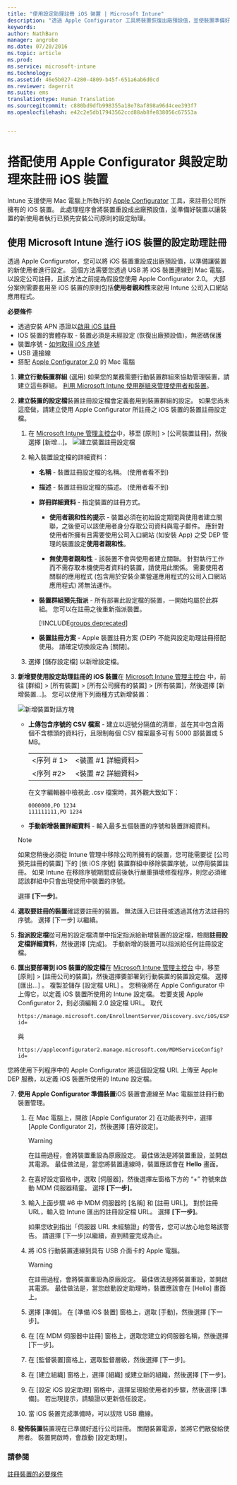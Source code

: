 ```yaml
---
title: "使用設定助理註冊 iOS 裝置 | Microsoft Intune"
description: "透過 Apple Configurator 工具將裝置恢復出廠預設值，並使裝置準備好執行設定助理，來註冊公司擁有的 iOS 裝置。"
keywords: 
author: NathBarn
manager: angrobe
ms.date: 07/20/2016
ms.topic: article
ms.prod: 
ms.service: microsoft-intune
ms.technology: 
ms.assetid: 46e5b027-4280-4809-b45f-651a6ab6d0cd
ms.reviewer: dagerrit
ms.suite: ems
translationtype: Human Translation
ms.sourcegitcommit: c880bd9dfb998355a18e78af898a96d4cee393f7
ms.openlocfilehash: e42c2e5db17943562ccd88ab8fe838056c67553a


---
```


# 搭配使用 Apple Configurator 與設定助理來註冊 iOS 裝置
Intune 支援使用 Mac 電腦上所執行的 [Apple Configurator](http://go.microsoft.com/fwlink/?LinkId=518017) 工具，來註冊公司所擁有的 iOS 裝置。 此處理程序會將裝置重設成出廠預設值，並準備好裝置以讓裝置的新使用者執行已預先安裝公司原則的設定助理。


## 使用 Microsoft Intune 進行 iOS 裝置的設定助理註冊
透過 Apple Configurator，您可以將 iOS 裝置重設成出廠預設值，以準備讓裝置的新使用者進行設定。  這個方法需要您透過 USB 將 iOS 裝置連線到 Mac 電腦，以設定公司註冊，且該方法之前提為假設您使用 Apple Configurator 2.0。 大部分案例需要套用至 iOS 裝置的原則包括**使用者親和性**來啟用 Intune 公司入口網站應用程式。

**必要條件**
* 透過安裝 APN 憑證以[啟用 iOS 註冊](set-up-ios-and-mac-management-with-microsoft-intune.md)
* IOS 裝置的實體存取 - 裝置必須是未經設定 (恢復出廠預設值)，無密碼保護
* 裝置序號 - [如何取得 iOS 序號](https://support.apple.com/en-us/HT204308)
* USB 連接線
* 搭配 [Apple Configurator 2.0](https://itunes.apple.com/us/app/apple-configurator-2/id1037126344?mt=12) 的 Mac 電腦


1.  **建立行動裝置群組** (選用) 如果您的業務需要行動裝置群組來協助管理裝置，請建立這些群組。 [利用 Microsoft Intune 使用群組來管理使用者和裝置](use-groups-to-manage-users-and-devices-with-microsoft-intune.md)。

2.  **建立裝置的設定檔**裝置註冊設定檔會定義套用到裝置群組的設定。 如果您尚未這麼做，請建立使用 Apple Configurator 所註冊之 iOS 裝置的裝置註冊設定檔。

    1.  在 [Microsoft Intune 管理主控台](http://manage.microsoft.com)中，移至 [原則] &gt; [公司裝置註冊]，然後選擇 [新增...]。
    ![建立裝置註冊設定檔](../media/pol-sa-corp-enroll.png)

    2.  輸入裝置設定檔的詳細資料：

        -   **名稱** - 裝置註冊設定檔的名稱。 (使用者看不到)

        -   **描述** - 裝置註冊設定檔的描述。 (使用者看不到)

        -   **詳冊詳細資料** - 指定裝置的註冊方式。

            -   **使用者親和性的提示** - 裝置必須在初始設定期間與使用者建立關聯，之後便可以該使用者身分存取公司資料與電子郵件。 應針對使用者所擁有且需要使用公司入口網站 (如安裝 App) 之受 DEP 管理的裝置設定**使用者親和性**。

            -   **無使用者親和性** - 該裝置不會與使用者建立關聯。 針對執行工作而不需存取本機使用者資料的裝置，請使用此關係。 需要使用者關聯的應用程式 (包含用於安裝企業營運應用程式的公司入口網站應用程式) 將無法運作。

        -   **裝置群組預先指派** - 所有部署此設定檔的裝置，一開始均屬於此群組。 您可以在註冊之後重新指派裝置。

            [!INCLUDE[groups deprecated](../includes/group-deprecation.md)]

          -  **裝置註冊方案** - Apple 裝置註冊方案 (DEP) 不能與設定助理註冊搭配使用。 請確定切換設定為 [關閉]。

    3.  選擇 [儲存設定檔] 以新增設定檔。

3.  **新增要使用設定助理註冊的 iOS 裝置**在 [Microsoft Intune 管理主控台](http://manage.microsoft.com) 中，前往 [群組] &gt; [所有裝置] &gt; [所有公司擁有的裝置] &gt; [所有裝置]，然後選擇 [新增裝置...]。 您可以使用下列兩種方式新增裝置：

    ![新增裝置對話方塊](../media/pol-SA-enroll-iOS-SetupAssistant.png)

    -   **上傳包含序號的 CSV 檔案** - 建立以逗號分隔值的清單，並在其中包含兩個不含標頭的資料行，且限制每個 CSV 檔案最多可有 5000 部裝置或 5 MB。

        |||
        |-|-|
        |&lt;序列 # 1&gt;|&lt;裝置 #1 詳細資料&gt;|
        |&lt;序列 #2&gt;|&lt;裝置 #2 詳細資料&gt;|
        在文字編輯器中檢視此 .csv 檔案時，其外觀大致如下：

        ```
        0000000,PO 1234
        111111111,PO 1234
        ```

    -   **手動新增裝置詳細資料** - 輸入最多五個裝置的序號和裝置詳細資料。

    > [!NOTE]
    > 如果您稍後必須從 Intune 管理中移除公司所擁有的裝置，您可能需要從 [公司預先註冊的裝置] 下的 [依 iOS 序號] 裝置群組中移除裝置序號，以停用裝置註冊。  如果 Intune 在移除序號期間或前後執行嚴重損壞修復程序，則您必須確認該群組中只會出現使用中裝置的序號。

    選擇 **[下一步]**。

4.  **選取要註冊的裝置**確認要註冊的裝置。 無法匯入已註冊或透過其他方法註冊的序號。 選擇 [下一步] 以繼續。

5.  **指派設定檔**從可用的設定檔清單中指定指派給新增裝置的設定檔，檢閱**註冊設定檔詳細資料**，然後選擇 [完成]。 手動新增的裝置可以指派給任何註冊設定檔。

6.  **匯出要部署到 iOS 裝置的設定檔**在 [Microsoft Intune 管理主控台](http://manage.microsoft.com) 中，移至 [原則] &gt; [註冊公司的裝置]，然後選擇要部署到行動裝置的裝置設定檔。 選擇 [匯出...] 。 複製並儲存 [設定檔 URL] 。 您稍後將在 Apple Configurator 中上傳它，以定義 iOS 裝置所使用的 Intune 設定檔。
    若要支援 Apple Configurator 2，則必須編輯 2.0 設定檔 URL。 取代
    ```
    https://manage.microsoft.com/EnrollmentServer/Discovery.svc/iOS/ESProxy?id=
    ```
    與

    ```
    https://appleconfigurator2.manage.microsoft.com/MDMServiceConfig?id=
    ```

   您將使用下列程序中的 Apple Configurator 將這個設定檔 URL 上傳至 Apple DEP 服務，以定義 iOS 裝置所使用的 Intune 設定檔。



7.  **使用 Apple Configurator 準備裝置**iOS 裝置會連線至 Mac 電腦並註冊行動裝置管理。

    1.  在 Mac 電腦上，開啟 [Apple Configurator 2] 在功能表列中，選擇 [Apple Configurator 2]，然後選擇 [喜好設定]。

         > [!WARNING]
         > 在註冊過程，會將裝置重設為原廠設定。 最佳做法是將裝置重設，並開啟其電源。 最佳做法是，當您將裝置連線時，裝置應該會在 **Hello** 畫面。

    2. 在喜好設定窗格中，選取 [伺服器]，然後選擇左窗格下方的 “+” 符號來啟動 MDM 伺服器精靈。 選擇 **[下一步]**。

    3. 輸入上面步驟 #6 中 MDM 伺服器的 [名稱] 和 [註冊 URL]。 對於註冊 URL，輸入從 Intune 匯出的註冊設定檔 URL。 選擇 **[下一步]**。  

       如果您收到指出「伺服器 URL 未經驗證」的警告，您可以放心地忽略該警告。 請選擇 [下一步]以繼續，直到精靈完成為止。

    4.  將 iOS 行動裝置連線到具有 USB 介面卡的 Apple 電腦。

        > [!WARNING]
        > 在註冊過程，會將裝置重設為原廠設定。 最佳做法是將裝置重設，並開啟其電源。 最佳做法是，當您啟動設定助理時，裝置應該會在 [Hello] 畫面上。

    5.  選擇 [準備]。 在 [準備 iOS 裝置] 窗格上，選取 [手動]，然後選擇 [下一步]。

    6. 在 [在 MDM 伺服器中註冊] 窗格上，選取您建立的伺服器名稱，然後選擇 [下一步]。

    7. 在 [監督裝置]窗格上，選取監督層級，然後選擇 [下一步]。

    8. 在 [建立組織] 窗格上，選擇 [組織] 或建立新的組織，然後選擇 [下一步]。

    9. 在 [設定 iOS 設定助理] 窗格中，選擇呈現給使用者的步驟，然後選擇 [準備]。 若出現提示，請驗證以更新信任設定。  

    10. 當 iOS 裝置完成準備時，可以拔除 USB 纜線。  

8.  **發佈裝置**裝置現在已準備好進行公司註冊。 關閉裝置電源，並將它們散發給使用者。 裝置開啟時，會啟動 [設定助理]。



### 請參閱
[註冊裝置的必要條件](prerequisites-for-enrollment.md)



<!--HONumber=Sep16_HO4-->


